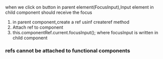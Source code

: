 when we click on button in parent element(FocusInput),Input element in child component should receive the focus

1. in parent component,create a ref usinf createref method
2. Attach ref to component
3. this.componentRef.current.focusInput(); where focusInput is written in child component

### refs cannot be attached to functional components